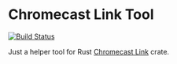 # Chromecast Link Tool

[![Build Status](https://travis-ci.org/azasypkin/chromecast-link-tool.svg?branch=master)](https://travis-ci.org/azasypkin/chromecast-link-tool)

Just a helper tool for Rust [Chromecast Link](https://github.com/azasypkin/chromecast-link) crate.
